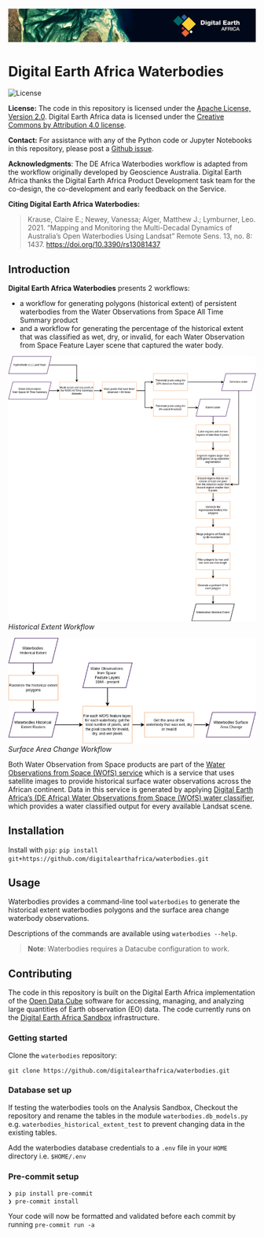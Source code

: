![Digital Earth Africa logo](docs/figures/deafrica_logo_wide.jpg)
# Digital Earth Africa Waterbodies

![License](https://img.shields.io/github/license/digitalearthafrica/waterbodies)

**License:** The code in this repository is licensed under the [Apache License, Version 2.0](https://www.apache.org/licenses/LICENSE-2.0). Digital Earth Africa data is licensed under the [Creative Commons by Attribution 4.0 license](https://creativecommons.org/licenses/by/4.0/).

**Contact:** For assistance with any of the Python code or Jupyter Notebooks in this repository, please post a [Github issue](https://github.com/digitalearthafrica/waterbodies/issues).

**Acknowledgments**: The DE Africa Waterbodies workflow is adapted from the workflow originally developed by Geoscience Australia. Digital Earth Africa thanks the Digital Earth Africa Product Development task team for the co-design, the co-development and early feedback on the Service.

**Citing Digital Earth Africa Waterbodies:**
>Krause, Claire E.; Newey, Vanessa; Alger, Matthew J.; Lymburner, Leo. 2021. “Mapping and Monitoring the Multi-Decadal Dynamics of Australia’s Open Waterbodies Using Landsat” Remote Sens. 13, no. 8: 1437. https://doi.org/10.3390/rs13081437


## Introduction

**Digital Earth Africa Waterbodies** presents 2 workflows:
- a workflow for generating polygons (historical extent) of persistent waterbodies from the Water Observations from Space All Time Summary product 
- and a workflow for generating the percentage of the historical extent that was classified as wet, dry, or invalid, for each Water Observation from Space Feature Layer scene that captured the water body.

![Waterbodies Historical Extent Workflow](docs/figures/HistoricalExtentWorkflow.png)
*Historical Extent Workflow*

![Waterbodies Surface Area Change Workflow](docs/figures/SurfaceAreaChangeWorkflow.png)
*Surface Area Change Workflow*

Both Water Observation from Space products are part of the [Water Observations from Space (WOfS) service](https://docs.digitalearthafrica.org/en/latest/data_specs/Landsat_WOfS_specs.html#Water-Observations-from-Space) which is a service that uses satellite images to provide historical surface water observations across the African continent. Data in this service is generated by applying [Digital Earth Africa’s (DE Africa) Water Observations from Space (WOfS) water classifier](https://docs.digitalearthafrica.org/en/latest/data_specs/Landsat_WOfS_specs.html), which provides a water classified output for every available Landsat scene.


## Installation

Install with `pip`:
    ```
    pip install git+https://github.com/digitalearthafrica/waterbodies.git
    ```

## Usage
Waterbodies provides a command-line tool `waterbodies` to generate the historical extent waterbodies polygons and the surface area change waterbody observations. 

Descriptions of the commands are available using `waterbodies --help`. 

>**Note**: Waterbodies requires a Datacube configuration to work.

## Contributing 

The code in this repository is built on the Digital Earth Africa implementation of the [Open Data Cube](https://www.opendatacube.org/) software for accessing, managing, and analyzing large quantities of Earth observation (EO) data. The code currently runs on the [Digital Earth Africa Sandbox](https://sandbox.digitalearth.africa/) infrastructure.

### Getting started

Clone the `waterbodies` repository:
```
git clone https://github.com/digitalearthafrica/waterbodies.git
```

### Database set up
If testing the waterbodies tools on the Analysis Sandbox,
Checkout the repository and rename the tables in  the module `waterbodies.db_models.py` e.g. `waterbodies_historical_extent_test` to prevent changing data in the existing tables.

Add the waterbodies database credentials to a `.env` file in your `HOME` directory i.e. `$HOME/.env`

### Pre-commit setup

	❯ pip install pre-commit
	❯ pre-commit install

Your code will now be formatted and validated before each commit by running `pre-commit run -a`


